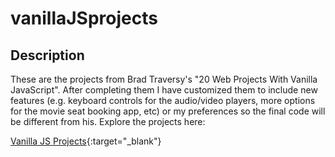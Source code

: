 # vanillaJSprojects

## Description
These are the projects from Brad Traversy's "20 Web Projects With Vanilla JavaScript". After completing them I have customized them to include new features (e.g. keyboard controls for the audio/video players, more options for the movie seat booking app, etc) or my preferences so the final code will be different from his. Explore the projects here:

[Vanilla JS Projects](https://trusting-hermann-fddb23.netlify.app/){:target="_blank"}
